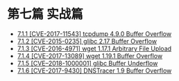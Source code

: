# 第七篇 实战篇

  - [7.1.1 [CVE-2017-11543] tcpdump 4.9.0 Buffer Overflow](7.1.1_tcpdump_2017-11543.md)
  - [7.1.2 [CVE-2015-0235] glibc 2.17 Buffer Overflow](7.1.2_glibc_2015-0235.md)
  - [7.1.3 [CVE-2016-4971] wget 1.17.1 Arbitrary File Upload](7.1.3_wget_2016-4971.md)
  - [7.1.4 [CVE-2017-13089] wget 1.19.1 Buffer Overflow](7.1.4_wget_2017-13089.md)
  - [7.1.5 [CVE–2018-1000001] glibc Buffer Underflow](7.1.5_glibc_2018-1000001.md)
  - [7.1.6 [CVE-2017-9430] DNSTracer 1.9 Buffer Overflow](7.1.6_dnstracer_2017-9430.md)
